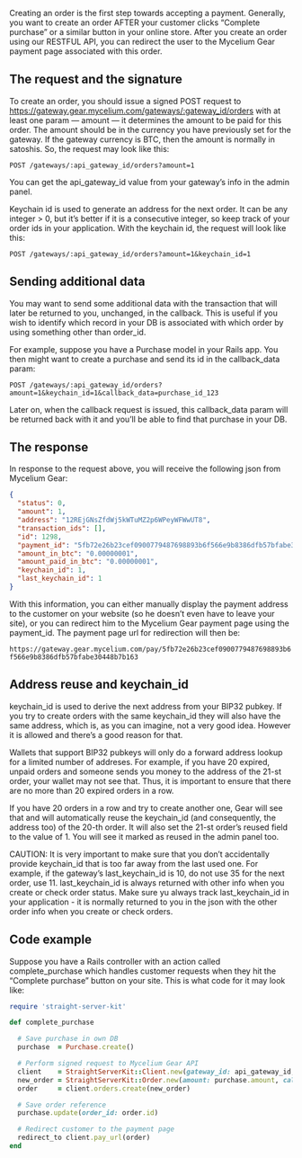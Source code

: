 Creating an order is the first step towards accepting a payment. Generally, you want to create an order AFTER your customer clicks “Complete purchase” or a similar button in your online store. After you create an order using our RESTFUL API, you can redirect the user to the Mycelium Gear payment page associated with this order.
## The request and the signature

To create an order, you should issue a signed POST request to https://gateway.gear.mycelium.com/gateways/:gateway_id/orders with at least one param — amount — it determines the amount to be paid for this order. The amount should be in the currency you have previously set for the gateway. If the gateway currency is BTC, then the amount is normally in satoshis. So, the request may look like this:

```text
POST /gateways/:api_gateway_id/orders?amount=1
```
You can get the api_gateway_id value from your gateway’s info in the admin panel.

Keychain id is used to generate an address for the next order. It can be any integer > 0, but it’s better if it is a consecutive integer, so keep track of your order ids in your application. With the keychain id, the request will look like this:

```text
POST /gateways/:api_gateway_id/orders?amount=1&keychain_id=1
```
## Sending additional data

You may want to send some additional data with the transaction that will later be returned to you, unchanged, in the callback. This is useful if you wish to identify which record in your DB is associated with which order by using something other than order_id.

For example, suppose you have a Purchase model in your Rails app. You then might want to create a purchase and send its id in the callback_data param:

```text
POST /gateways/:api_gateway_id/orders?amount=1&keychain_id=1&callback_data=purchase_id_123
```
Later on, when the callback request is issued, this callback_data param will be returned back with it and you’ll be able to find that purchase in your DB.
## The response

In response to the request above, you will receive the following json from Mycelium Gear:

```json
{
  "status": 0,
  "amount": 1,
  "address": "12REjGNsZfdWj5kWTuMZ2p6WPeyWFWwUT8",
  "transaction_ids": [],
  "id": 1298,
  "payment_id": "5fb72e26b23cef0900779487698893b6f566e9b8386dfb57bfabe30448b7b163",
  "amount_in_btc": "0.00000001",
  "amount_paid_in_btc": "0.00000001",
  "keychain_id": 1,
  "last_keychain_id": 1
}
```
With this information, you can either manually display the payment address to the customer on your website (so he doesn’t even have to leave your site), or you can redirect him to the Mycelium Gear payment page using the payment_id. The payment page url for redirection will then be:

`https://gateway.gear.mycelium.com/pay/5fb72e26b23cef0900779487698893b6f566e9b8386dfb57bfabe30448b7b163`

## Address reuse and keychain_id

keychain_id is used to derive the next address from your BIP32 pubkey. If you try to create orders with the same keychain_id they will also have the same address, which is, as you can imagine, not a very good idea. However it is allowed and there’s a good reason for that.

Wallets that support BIP32 pubkeys will only do a forward address lookup for a limited number of addreses. For example, if you have 20 expired, unpaid orders and someone sends you money to the address of the 21-st order, your wallet may not see that. Thus, it is important to ensure that there are no more than 20 expired orders in a row.

If you have 20 orders in a row and try to create another one, Gear will see that and will automatically reuse the keychain_id (and consequently, the address too) of the 20-th order. It will also set the 21-st order’s reused field to the value of 1. You will see it marked as reused in the admin panel too.

CAUTION: It is very important to make sure that you don’t accidentally provide keychain_id that is too far away from the last used one. For example, if the gateway’s last_keychain_id is 10, do not use 35 for the next order, use 11. last_keychain_id is always returned with other info when you create or check order status. Make sure yu always track last_keychain_id in your application - it is normally returned to you in the json with the other order info when you create or check orders.

## Code example

Suppose you have a Rails controller with an action called complete_purchase which handles customer requests when they hit the “Complete purchase” button on your site. This is what code for it may look like:

```ruby
require 'straight-server-kit'

def complete_purchase

  # Save purchase in own DB
  purchase  = Purchase.create()

  # Perform signed request to Mycelium Gear API
  client    = StraightServerKit::Client.new(gateway_id: api_gateway_id, secret: gateway_secret)
  new_order = StraightServerKit::Order.new(amount: purchase.amount, callback_data: purchase.id)
  order     = client.orders.create(new_order)

  # Save order reference
  purchase.update(order_id: order.id)

  # Redirect customer to the payment page
  redirect_to client.pay_url(order)
end
```
